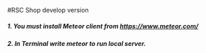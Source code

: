 #RSC Shop develop version 
##### 1. You must install Meteor client from https://www.meteor.com/
##### 2. In Terminal write meteor to run local server.
